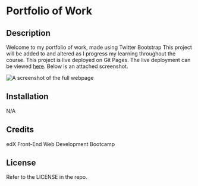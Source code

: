 # Portfolio of Work

## Description

Welcome to my portfolio of work, made using Twitter Bootstrap This project will be added to and altered as I progress my learning throughout the course. This project is live deployed on Git Pages. The live deployment can be viewed [here](https://tg-ivy.github.io/Bootstrap-Portfolio/). Below is an attached screenshot.

![A screenshot of the full webpage](./assets/Images/bootstrap-portfolio-screenshot.png)

## Installation

N/A

## Credits

edX Front-End Web Development Bootcamp

## License

Refer to the LICENSE in the repo.